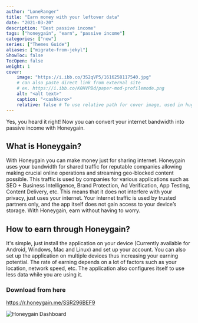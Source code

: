 ```yaml
---
author: "LoneRanger"
title: "Earn money with your leftover data"
date: "2021-03-20"
description: "Best passive income"
tags: ["honeygain", "earn", "passive income"]
categories: ["new"]
series: ["Themes Guide"]
aliases: ["migrate-from-jekyl"]
ShowToc: false
TocOpen: false
weight: 1
cover:
    image: "https://i.ibb.co/3S2qVP5/1616258117540.jpg"
    # can also paste direct link from external site
    # ex. https://i.ibb.co/K0HVPBd/paper-mod-profilemode.png
    alt: "<alt text>"
    caption: "<cashkaro>"
    relative: false # To use relative path for cover image, used in hugo Page-bundles
---
```

Yes, you heard it right! Now you can convert your internet bandwidth into passive income with Honeygain.

## What is Honeygain?
With Honeygain you can make money just for sharing internet. Honeygain uses your bandwidth for shared traffic for reputable companies allowing making crucial online operations and streaming geo-blocked content possible. This traffic is used by companies for various applications such as SEO + Business Intelligence, Brand Protection, Ad Verification, App Testing, Content Delivery, etc. This means that it does not interfere with your privacy,  just uses your internet. 
Your internet traffic is used by trusted partners only, and the app itself does not gain access to your device’s storage. With Honeygain, earn without having to worry.


## How to earn through Honeygain?
It's simple, just install the application on your device (Currently available for Android, Windows, Mac and Linux) and set up your account. You can also set up the application on multiple devices thus increasing your earning potential. The rate of earning depends on a lot of factors such as your location, network speed, etc. The application also configures itself to use less data while you are using it. 

### Download from here
https://r.honeygain.me/SSR296BEF9

![Honeygain Dashboard](https://i.ibb.co/3S2qVP5/1616258117540.jpg)


<script src="//z-na.amazon-adsystem.com/widgets/onejs?MarketPlace=US&adInstanceId=8ba2d70f-e1d0-4913-b411-9ad02b54e3b2"></script>


